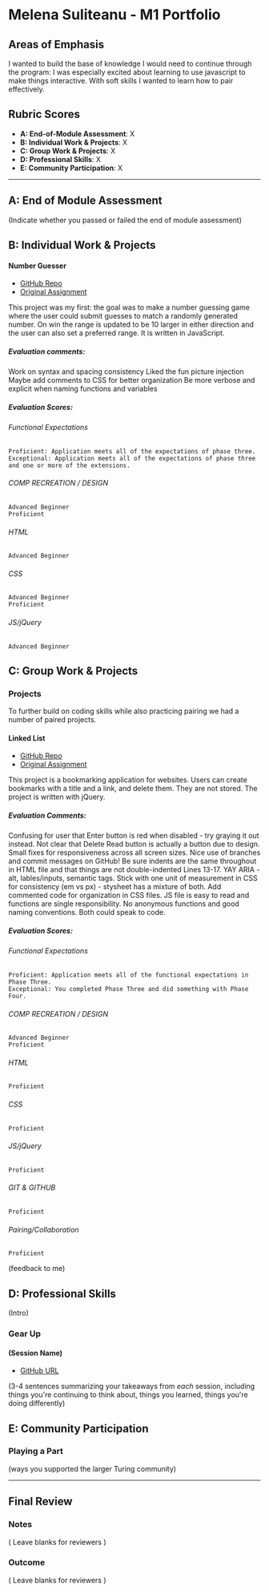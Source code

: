 # Melena Suliteanu - M1 Portfolio

## Areas of Emphasis

I wanted to build the base of knowledge I would need to continue through the program: I was especially excited about learning to use javascript to make things interactive. With soft skills I wanted to learn how to pair effectively.

## Rubric Scores

* **A: End-of-Module Assessment**: X
* **B: Individual Work & Projects**: X
* **C: Group Work & Projects**: X
* **D: Professional Skills**: X
* **E: Community Participation**: X

-----------------------

## A: End of Module Assessment

(Indicate whether you passed or failed the end of module assessment)


## B: Individual Work & Projects


#### Number Guesser

* [GitHub Repo](https://github.com/farmermel/number-guesser)
* [Original Assignment](http://frontend.turing.io/projects/number-guesser.html)

This project was my first: the goal was to make a number guessing game where the user could submit guesses to match a randomly generated number. On win the range is updated to be 10 larger in either direction and the user can also set a preferred range. It is written in JavaScript.

##### Evaluation comments:
  Work on syntax and spacing consistency
  Liked the fun picture injection
  Maybe add comments to CSS for better organization
  Be more verbose and explicit when naming functions and variables

##### Evaluation Scores: 
  ###### Functional Expectations

    Proficient: Application meets all of the expectations of phase three.
    Exceptional: Application meets all of the expectations of phase three and one or more of the extensions.
    
  ###### COMP RECREATION / DESIGN

    Advanced Beginner
    Proficient
    
  ###### HTML

    Advanced Beginner
    
  ###### CSS

    Advanced Beginner
    Proficient
    
   ###### JS/jQuery

    Advanced Beginner

## C: Group Work & Projects

### Projects

To further build on coding skills while also practicing pairing we had a number of paired projects.

#### Linked List

* [GitHub Repo](https://github.com/valentinovtino/mod1-linked-list)
* [Original Assignment](http://frontend.turing.io/projects/linked-list.html)

This project is a bookmarking application for websites. Users can create bookmarks with a title and a link, and delete them. They are not stored. The project is written with jQuery.

##### Evaluation Comments:
  Confusing for user that Enter button is red when disabled - try graying it out instead. Not clear that Delete Read button is      actually a button due to design.
  Small fixes for responsiveness across all screen sizes.
  Nice use of branches and commit messages on GitHub!
  Be sure indents are the same throughout in HTML file and that things are not double-indented Lines 13-17.
  YAY ARIA - alt, lables/inputs, semantic tags.
  Stick with one unit of measurement in CSS for consistency (em vs px) - stysheet has a mixture of both.
  Add commented code for organization in CSS files.
  JS file is easy to read and functions are single responsibility. No anonymous functions and good naming conventions. Both       could speak to code.

##### Evaluation Scores:
  ###### Functional Expectations

    Proficient: Application meets all of the functional expectations in Phase Three.
    Exceptional: You completed Phase Three and did something with Phase Four.
    
  ###### COMP RECREATION / DESIGN

    Advanced Beginner
    Proficient
    
  ###### HTML

    Proficient
  ###### CSS

    Proficient
    
  ###### JS/jQuery

    Proficient
    
  ###### GIT & GITHUB

    Proficient
    
  ###### Pairing/Collaboration

    Proficient

(feedback to me)

## D: Professional Skills
(Intro)

### Gear Up
#### (Session Name)

* [GitHub URL]()

(3-4 sentences summarizing your takeaways from _each_ session, including things you're continuing to think about, things you learned, things you're doing differently)

## E: Community Participation

### Playing a Part

(ways you supported the larger Turing community)

------------------

## Final Review

### Notes

( Leave blanks for reviewers )

### Outcome

( Leave blanks for reviewers )
